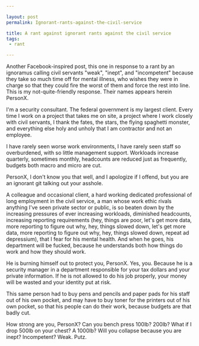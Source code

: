 ```yaml
---

layout: post
permalink: Ignorant-rants-against-the-civil-service

title: A rant against ignorant rants against the civil service
tags:
 - rant

---
```


<p class="lead">Another Facebook-inspired post, this one in response to a rant by an ignoramus calling civil servants "weak", "inept", and "incompetent" because they take so much time off for mental illness, who wishes they were in charge so that they could fire the worst of them and force the rest into line. This is my not-quite-friendly response. Their names appears herein PersonX.</p>

I'm a security consultant. The federal government is my largest client. Every time I work on a project that takes me on site, a project where I work closely with civil servants, I thank the fates, the stars, the flying spaghetti monster, and everything else holy and unholy that I am contractor and not an employee.

I have rarely seen worse work environments, I have rarely seen staff so overburdened, with so little management support. Workloads increase quarterly, sometimes monthly, headcounts are reduced just as frequently, budgets both macro and micro are cut.

PersonX, I don't know you that well, and I apologize if I offend, but you are an ignorant git talking out your asshole.

A colleague and occasional client, a hard working dedicated professional of long employment in the civil service, a man whose work ethic rivals anything I've seen private sector or public, is so beaten down by the increasing pressures of ever increasing workloads, diminished headcounts, increasing reporting requirements (hey, things are poor, let's get more data, more reporting to figure out why, hey, things slowed down, let's get more data, more reporting to figure out why, hey, things slowed down, repeat ad depressium), that I fear for his mental health. And when he goes, his department will be fucked, because he understands both how things do work and how they should work.

He is burning himself out to protect you, PersonX. Yes, you. Because he is a security manager in a department responsible for your tax dollars and your private information. If he is not allowed to do his job properly, your money will be wasted and your identity put at risk.

This same person had to buy pens and pencils and paper pads for his staff out of his own pocket, and may have to buy toner for the printers out of his own pocket, so that his people can do their work, because budgets are that badly cut.

How strong are you, PersonX? Can you bench press 100lb? 200lb? What if I drop 500lb on your chest? A 1000lb? Will you collapse because you are inept? Incompetent? Weak. Putz.
